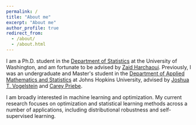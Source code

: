 ```yaml
---
permalink: /
title: "About me"
excerpt: "About me"
author_profile: true
redirect_from:
  - /about/
  - /about.html
---
```



I am a Ph.D. student in the [Department of Statistics](http://www.stat.washington.edu/) at the University of Washington, and am fortunate to be advised by [Zaid Harchaoui](https://faculty.washington.edu/zaid/). Previously, I was an undergraduate and Master's student in the [Department of Applied Mathematics and Statistics](https://engineering.jhu.edu/ams/)
at Johns Hopkins University, advised by [Joshua T. Vogelstein](https://jovo.me/)
and [Carey Priebe](https://www.ams.jhu.edu/~priebe/).

I am broadly interested in machine learning and optimization. My current research focuses on optimization and statistical learning methods across a number of applications, including distributional robustness and self-supervised learning.
